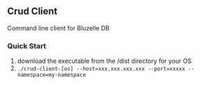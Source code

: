 ## Crud Client

Command line client for Bluzelle DB

### Quick Start

1) download the executable from the /dist directory for your OS
4) `./crud-client-[os] --host=xxx.xxx.xxx.xxx --port=xxxxx --namespace=my-namespace`